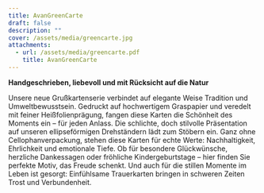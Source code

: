 ```yaml
---
title: AvanGreenCarte
draft: false
description: ""
cover: /assets/media/greencarte.jpg
attachments:
  - url: /assets/media/greencarte.pdf
    title: AvanGreenCarte
---
```

**Handgeschrieben, liebevoll und mit Rücksicht auf die Natur**

Unsere neue Grußkartenserie verbindet auf elegante Weise
Tradition und Umweltbewusstsein.
Gedruckt auf hochwertigem Graspapier und veredelt mit
feiner Heißfolienprägung, fangen diese Karten die Schönheit
des Moments ein – für jeden Anlass.
Die schlichte, doch stilvolle Präsentation auf unseren
ellipseförmigen Drehständern lädt zum Stöbern ein.
Ganz ohne Cellophanverpackung, stehen diese Karten für
echte Werte: Nachhaltigkeit, Ehrlichkeit und emotionale
Tiefe. Ob für besondere Glückwünsche, herzliche Dankessagen
oder fröhliche Kindergeburtstage – hier finden Sie
perfekte Motiv, das Freude schenkt.
Und auch für die stillen Momente im Leben ist gesorgt:
Einfühlsame Trauerkarten bringen in schweren Zeiten Trost
und Verbundenheit.